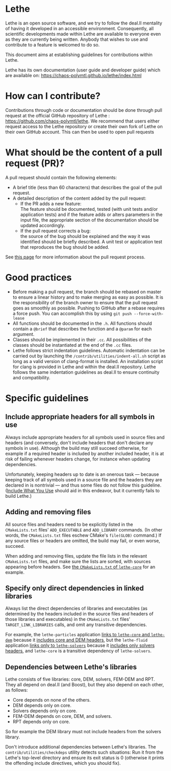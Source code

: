 # Lethe

Lethe is an open source software, and we try to follow the deal.II mentality of having it
developed in an accessible environment. Consequently, all scientific
developments made within Lethe are available to everyone even as they are
currently being written. Anybody that wishes to use and contribute to a feature
is welcomed to do so.

This document aims at establishing guidelines for contributions within Lethe.

Lethe has its own documentation (user guide and developer guide) which are available on: https://chaos-polymtl.github.io/lethe/index.html


# How can I contribute?

Contributions through code or documentation should be done through pull
request at the official GitHub repository of Lethe : https://github.com/chaos-polymtl/lethe.
We recommend that users either request access to the Lethe repository or
create their own fork of Lethe on their own GitHub account. This can then be
used to open pull requests

# What should be the content of a pull request (PR)?

A pull request should contain the following elements:

- A brief title (less than 60 characters) that describes the goal of the pull
request.
- A detailed description of the content added by the pull request:
  * If the PR adds a new feature:\
    The feature should be documented, tested (with unit tests and/or application tests) 
    and if the feature adds or alters parameters in the input file, the appropriate section 
    of the documentation should be updated accordingly.
  * If the pull request corrects a bug:\
    the source of the bug should be explained and the way it was identified should be briefly described. 
    A unit test or application test that reproduces the bug should be added.

See [this page](https://chaos-polymtl.github.io/lethe/documentation/contributing.html#pull-requests) for more information about the pull request process.


# Good practices

- Before making a pull request, the branch should be rebased on master to ensure
a linear history and to make merging as easy as possible. It is the responsibility
of the branch owner to ensure that the pull request goes as smoothly as possible.
Pushing to GitHub after a rebase requires a force push. You can accomplish
this by using `git push --force-with-lease`
- All functions should be documented in the `.h`. All functions should contain
a `@brief` that describes the function and a `@param` for each argument.
- Classes should be implemented in their `.cc`. All possibilities of the classes
should be instantiated at the end of the `.cc` files.
- Lethe follows strict indentation guidelines. Automatic indentation can be
carried out by launching the `/contrib/utilities/indent-all.sh` script as
long as a valid version of clang-format is installed. An installation script for
clang is provided in Lethe and within the deal.II repository. Lethe follows the
same indentation guidelines as deal.II to ensure continuity and compatibility.

# Specific guidelines

## Include appropriate headers for all symbols in use

Always include appropriate headers for all symbols used in source files
and headers (and conversely, don't include headers that don't declare
any symbols in use).
Although the build may still succeed otherwise, for example if a
required header is included by another included header, it is at risk of
failing whenever headers change, for instance when updating
dependencies.

Unfortunately, keeping headers up to date is an onerous task — because
keeping track of all symbols used in a source file and the headers they
are declared in is nontrivial — and thus some files do not follow this
guideline.
([Include What You Use][] should aid in this endeavor, but it currently
fails to build Lethe.)

[Include What You Use]: https://github.com/include-what-you-use/include-what-you-use

## Adding and removing files

All source files and headers need to be explicitly listed in the
`CMakeLists.txt` files' `ADD_EXECUTABLE` and `ADD_LIBRARY` commands.
(In other words, the `CMakeLists.txt` files eschew CMake's `file(GLOB)`
command.)
If any source files or headers are omitted, the build may fail, or even
worse, succeed.

When adding and removing files, update the file lists in the relevant
`CMakeLists.txt` files, and make sure the lists are sorted, with sources
appearing before headers.
See [the `CMakeLists.txt` of `lethe-core`](source/core/CMakeLists.txt)
for an example.

## Specify only direct dependencies in linked libraries

Always list the direct dependencies of libraries and executables (as
determined by the headers included in the source files and headers of
those libraries and executables) in the `CMakeLists.txt` files'
`TARGET_LINK_LIBRARIES` calls, and omit any transitive dependencies.

For example, the `lethe-particles` application
[links to `lethe-core` and `lethe-dem`](applications/lethe-particles/CMakeLists.txt)
because it
[includes core and DEM headers](applications/lethe-particles/dem.cc),
but the `lethe-fluid` application
[links only to `lethe-solvers`](applications/lethe-fluid/CMakeLists.txt)
because it
[includes only solvers headers](applications/lethe-fluid/fluid_dynamics_matrix_based.cc),
and `lethe-core` is a transitive dependency of `lethe-solvers`.

## Dependencies between Lethe's libraries

Lethe consists of five libraries: core, DEM, solvers, FEM-DEM and RPT.
They all depend on deal.II (and Boost), but they also depend on each
other, as follows:

- Core depends on none of the others.
- DEM depends only on core.
- Solvers depends only on core.
- FEM-DEM depends on core, DEM, and solvers.
- RPT depends only on core.

So for example the DEM library must not include headers from the solvers
library.

Don't introduce additional dependencies between Lethe's libraries.
The `contrib/utilities/checkdeps` utility detects such situations:
Run it from the Lethe's top-level directory and ensure its exit status
is 0 (otherwise it prints the offending include directives, which you
should fix).
